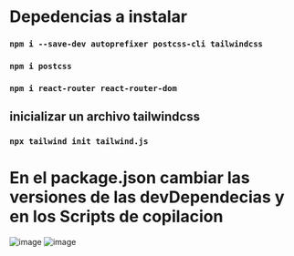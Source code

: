 # Depedencias a instalar 
### `npm i --save-dev autoprefixer postcss-cli tailwindcss`
### `npm i postcss`
### `npm i react-router react-router-dom`

## inicializar un archivo tailwindcss
### `npx tailwind init tailwind.js`


# En el package.json cambiar las versiones de las devDependecias y en los Scripts de copilacion
![image](https://user-images.githubusercontent.com/46203192/115441018-9e3b8300-a1cd-11eb-8614-64fd658c1874.png)
![image](https://user-images.githubusercontent.com/46203192/115441104-b7443400-a1cd-11eb-9f58-bb2901cd18de.png)

